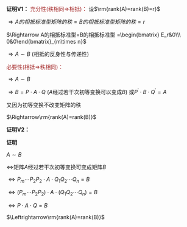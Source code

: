 **证明V1：**
<font color=brown>充分性(秩相同$\Rightarrow$相抵)：</font>
设$\rm{rank(A)=rank(B)=r}$

$\Rightarrow A的相抵标准型矩阵的秩
=B的相抵标准型矩阵的秩=r$

$\Rightarrow A的相抵标准型=B的相抵标准型
=\begin{bmatrix}
E_r&0\\\ 0&0\end{bmatrix}_{m\times n}$

$\Rightarrow A\sim B$ (相抵的反身性与传递性)

<font color=brown>必要性(相抵$\Rightarrow$秩相同)：</font>

$\Rightarrow A\sim B$

$\Rightarrow B=P\cdot A\cdot Q$ ($A$经过若干次初等变换可以变成$B$)
或$P^\prime\cdot B\cdot Q^\prime=A$

又因为初等变换不改变矩阵的秩

$\Rightarrow\rm{rank(A)=rank(B)}$

**证明V2：**

**证明**

$A\sim B$

$\Leftrightarrow$矩阵$A$经过若干次初等变换可变成矩阵$B$

$\Leftrightarrow P_m\cdots P_2P_2\cdot A\cdot Q_1Q_2\cdots Q_n=B$

$\Leftrightarrow(P_m\cdots P_2P_2)\cdot A\cdot(Q_1Q_2\cdots Q_n)=B$

$\Leftrightarrow P\cdot A\cdot Q=B$

$\Leftrightarrow\rm{rank(A)=rank(B)}$
